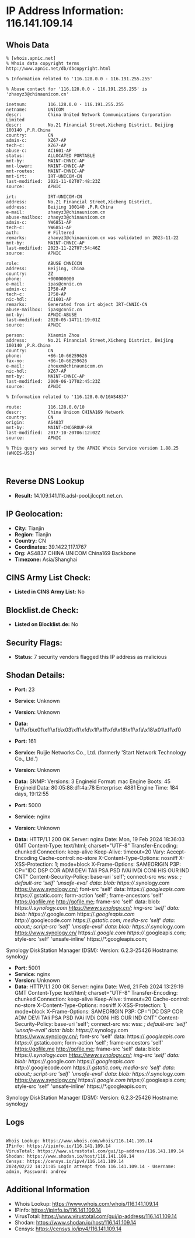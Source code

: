 # IP Address Information: 116.141.109.14

## Whois Data
```
% [whois.apnic.net]
% Whois data copyright terms    http://www.apnic.net/db/dbcopyright.html

% Information related to '116.128.0.0 - 116.191.255.255'

% Abuse contact for '116.128.0.0 - 116.191.255.255' is 'zhaoyz3@chinaunicom.cn'

inetnum:        116.128.0.0 - 116.191.255.255
netname:        UNICOM
descr:          China United Network Communications Corporation Limited
descr:          No.21 Financial Street,Xicheng District, Beijing 100140 ,P.R.China
country:        CN
admin-c:        XZ67-AP
tech-c:         XZ67-AP
abuse-c:        AC1601-AP
status:         ALLOCATED PORTABLE
mnt-by:         MAINT-CNNIC-AP
mnt-lower:      MAINT-CNNIC-AP
mnt-routes:     MAINT-CNNIC-AP
mnt-irt:        IRT-UNICOM-CN
last-modified:  2021-11-02T07:48:23Z
source:         APNIC

irt:            IRT-UNICOM-CN
address:        No.21 Financial Street,Xicheng District,
address:        Beijing 100140 ,P.R.China
e-mail:         zhaoyz3@chinaunicom.cn
abuse-mailbox:  zhaoyz3@chinaunicom.cn
admin-c:        YW6851-AP
tech-c:         YW6851-AP
auth:           # Filtered
remarks:        zhaoyz3@chinaunicom.cn was validated on 2023-11-22
mnt-by:         MAINT-CNNIC-AP
last-modified:  2023-11-22T07:54:46Z
source:         APNIC

role:           ABUSE CNNICCN
address:        Beijing, China
country:        ZZ
phone:          +000000000
e-mail:         ipas@cnnic.cn
admin-c:        IP50-AP
tech-c:         IP50-AP
nic-hdl:        AC1601-AP
remarks:        Generated from irt object IRT-CNNIC-CN
abuse-mailbox:  ipas@cnnic.cn
mnt-by:         APNIC-ABUSE
last-modified:  2020-05-14T11:19:01Z
source:         APNIC

person:         Xiaomin Zhou
address:        No.21 Financial Street,Xicheng District, Beijing  100140 ,P.R.China
country:        CN
phone:          +86-10-66259626
fax-no:         +86-10-66259626
e-mail:         zhouxm@chinaunicom.cn
nic-hdl:        XZ67-AP
mnt-by:         MAINT-CNNIC-AP
last-modified:  2009-06-17T02:45:23Z
source:         APNIC

% Information related to '116.128.0.0/10AS4837'

route:          116.128.0.0/10
descr:          China Unicom CHINA169 Network
country:        CN
origin:         AS4837
mnt-by:         MAINT-CNCGROUP-RR
last-modified:  2017-10-20T06:12:02Z
source:         APNIC

% This query was served by the APNIC Whois Service version 1.88.25 (WHOIS-US3)



```
## Reverse DNS Lookup
- **Result:** 14.109.141.116.adsl-pool.jlccptt.net.cn.

## IP Geolocation:
- **City:** Tianjin
- **Region:** Tianjin
- **Country:** CN
- **Coordinates:** 39.1422,117.1767
- **Org:** AS4837 CHINA UNICOM China169 Backbone
- **Timezone:** Asia/Shanghai

## CINS Army List Check:
- **Listed in CINS Army List:** 
No

## Blocklist.de Check:
- **Listed on Blocklist.de:** 
No

## Security Flags:
- **Status:** 7 security vendors flagged this IP address as malicious

## Shodan Details:
- **Port:** 23
- **Service:** Unknown
- **Version:** Unknown
- **Data:** \xff\xfb\x01\xff\xfb\x03\xff\xfd\x1f\xff\xfd\x18\xff\xfa\x18\x01\xff\xf0

- **Port:** 161
- **Service:** Ruijie Networks Co., Ltd. (formerly 'Start Network Technology Co., Ltd.')
- **Version:** Unknown
- **Data:** SNMP:
  Versions:
    3
  Engineid Format: mac
  Engine Boots: 45
  Engineid Data: 80:05:88:d1:4a:78
  Enterprise: 4881
  Engine Time: 184 days, 19:12:55

- **Port:** 5000
- **Service:** nginx
- **Version:** Unknown
- **Data:** HTTP/1.1 200 OK
Server: nginx
Date: Mon, 19 Feb 2024 18:36:03 GMT
Content-Type: text/html; charset="UTF-8"
Transfer-Encoding: chunked
Connection: keep-alive
Keep-Alive: timeout=20
Vary: Accept-Encoding
Cache-control: no-store
X-Content-Type-Options: nosniff
X-XSS-Protection: 1; mode=block
X-Frame-Options: SAMEORIGIN
P3P: CP="IDC DSP COR ADM DEVi TAIi PSA PSD IVAi IVDi CONi HIS OUR IND CNT"
Content-Security-Policy: base-uri 'self';  connect-src ws: wss: *; default-src 'self' 'unsafe-eval' data: blob: https://*.synology.com https://www.synology.cn/; font-src 'self' data: https://*.googleapis.com https://*.gstatic.com; form-action 'self'; frame-ancestors 'self' https://gofile.me http://gofile.me; frame-src 'self' data: blob: https://*.synology.com https://www.synology.cn/; img-src 'self' data: blob: https://*.google.com https://*.googleapis.com http://*.googlecode.com https://*.gstatic.com; media-src 'self' data: about:;  script-src 'self' 'unsafe-eval' data: blob: https://*.synology.com https://www.synology.cn/ https://*.google.com https://*.googleapis.com; style-src 'self' 'unsafe-inline' https://*.googleapis.com;


Synology DiskStation Manager (DSM):
  Version: 6.2.3-25426
  Hostname: synology


- **Port:** 5001
- **Service:** nginx
- **Version:** Unknown
- **Data:** HTTP/1.1 200 OK
Server: nginx
Date: Wed, 21 Feb 2024 13:29:19 GMT
Content-Type: text/html; charset="UTF-8"
Transfer-Encoding: chunked
Connection: keep-alive
Keep-Alive: timeout=20
Cache-control: no-store
X-Content-Type-Options: nosniff
X-XSS-Protection: 1; mode=block
X-Frame-Options: SAMEORIGIN
P3P: CP="IDC DSP COR ADM DEVi TAIi PSA PSD IVAi IVDi CONi HIS OUR IND CNT"
Content-Security-Policy: base-uri 'self';  connect-src ws: wss: *; default-src 'self' 'unsafe-eval' data: blob: https://*.synology.com https://www.synology.cn/; font-src 'self' data: https://*.googleapis.com https://*.gstatic.com; form-action 'self'; frame-ancestors 'self' https://gofile.me http://gofile.me; frame-src 'self' data: blob: https://*.synology.com https://www.synology.cn/; img-src 'self' data: blob: https://*.google.com https://*.googleapis.com http://*.googlecode.com https://*.gstatic.com; media-src 'self' data: about:;  script-src 'self' 'unsafe-eval' data: blob: https://*.synology.com https://www.synology.cn/ https://*.google.com https://*.googleapis.com; style-src 'self' 'unsafe-inline' https://*.googleapis.com;


Synology DiskStation Manager (DSM):
  Version: 6.2.3-25426
  Hostname: synology


## Logs
```

Whois Lookup: https://www.whois.com/whois/116.141.109.14
IPinfo: https://ipinfo.io/116.141.109.14
VirusTotal: https://www.virustotal.com/gui/ip-address/116.141.109.14
Shodan: https://www.shodan.io/host/116.141.109.14
Censys: https://censys.io/ipv4/116.141.109.14
2024/02/22 14:21:05 Login attempt from 116.141.109.14 - Username: admin, Password: andrew

```
## Additional Information
- Whois Lookup: https://www.whois.com/whois/116.141.109.14
- IPinfo: https://ipinfo.io/116.141.109.14
- VirusTotal: https://www.virustotal.com/gui/ip-address/116.141.109.14
- Shodan: https://www.shodan.io/host/116.141.109.14
- Censys: https://censys.io/ipv4/116.141.109.14


